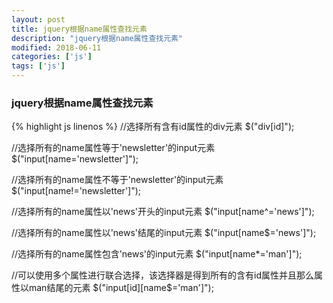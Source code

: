 ```yaml
---
layout: post
title: jquery根据name属性查找元素
description: "jquery根据name属性查找元素"
modified: 2018-06-11
categories: ['js']
tags: ['js']
---
```


### jquery根据name属性查找元素

{% highlight js linenos %}
//选择所有含有id属性的div元素
$("div[id]");

//选择所有的name属性等于'newsletter'的input元素
$("input[name='newsletter']");

//选择所有的name属性不等于'newsletter'的input元素
$("input[name!='newsletter']"); 

//选择所有的name属性以'news'开头的input元素
$("input[name^='news']");

//选择所有的name属性以'news'结尾的input元素 
$("input[name$='news']");

//选择所有的name属性包含'news'的input元素
$("input[name*='man']");

//可以使用多个属性进行联合选择，该选择器是得到所有的含有id属性并且那么属性以man结尾的元素
$("input[id][name$='man']");

```